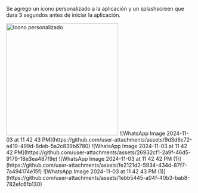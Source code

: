 Se agrego un icono personalizado a la aplicación y un splashscreen que dura 3 segundos antes de iniciar la aplicación.

<img src="https://github.com/user-attachments/assets/9d3d6c72-a419-499d-8deb-5a2c839b6780" alt="Icono personalizado" width="300" height="300">
![WhatsApp Image 2024-11-03 at 11 42 43 PM](https://github.com/user-attachments/assets/9d3d6c72-a419-499d-8deb-5a2c839b6780)
![WhatsApp Image 2024-11-03 at 11 42 42 PM](https://github.com/user-attachments/assets/26932cf1-2a9f-46d5-9179-18e3ea487f9e)
![WhatsApp Image 2024-11-03 at 11 42 42 PM (1)](https://github.com/user-attachments/assets/fe2121d2-5934-434d-87f7-7a494174e15f)
![WhatsApp Image 2024-11-03 at 11 42 43 PM (1)](https://github.com/user-attachments/assets/1ebb5445-a04f-40b3-bab8-782efc6fb130)
